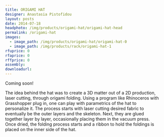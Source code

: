 ```yaml
---
title: ORIGAMI HAT
designer: Anastasia Pistofidou
layout: posts
date: 2014-07-18
headphoto: /img/products/origami-hat/origami-hat-head
permalink: /origami-hat
images:  
  - image_path: /img/products/origami-hat/origami-hat-0
  - image_path: /img/products/rack/origami-hat-1
rfuprice: 0
rfaprice: 0
rffprice: 0
assembly: 
downloadurl:
---
```


Coming soon!

The idea behind the hat was to create a 3D matter out of a 2D production, laser cutting, through origami folding. Using a program like Rhinoceros with Grasshopper plug in, one can play with parametrics of the hat to personalize it. The process starts with laser cutting desired fabric to eventually be the outer layers and the skeleton. Next, they are glued together layer by layer, occasionally placing them in the vacuum press. Once dried, the folding process starts and a ribbon to hold the foldings is placed on the inner side of the hat.